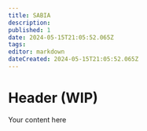 ```yaml
---
title: SABIA
description: 
published: 1
date: 2024-05-15T21:05:52.065Z
tags: 
editor: markdown
dateCreated: 2024-05-15T21:05:52.065Z
---
```


# Header (WIP)
Your content here